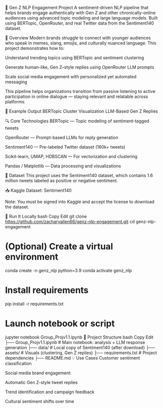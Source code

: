 💬 Gen Z NLP Engagement Project
A sentiment-driven NLP pipeline that helps brands engage authentically with Gen Z and other chronically-online audiences using advanced topic modeling and large language models. Built using BERTopic, OpenRouter, and real Twitter data from the Sentiment140 dataset.

🧠 Overview
Modern brands struggle to connect with younger audiences who speak in memes, slang, emojis, and culturally nuanced language. This project demonstrates how to:

Understand trending topics using BERTopic and sentiment clustering

Generate human-like, Gen Z–style replies using OpenRouter LLM prompts

Scale social media engagement with personalized yet automated messaging

This pipeline helps organizations transition from passive listening to active participation in online dialogue — staying relevant and relatable across platforms.

📸 Example Output
BERTopic Cluster Visualization	LLM-Based Gen Z Replies

🔍 Core Technologies
BERTopic — Topic modeling of sentiment-tagged tweets

OpenRouter — Prompt-based LLMs for reply generation

Sentiment140 — Pre-labeled Twitter dataset (160k+ tweets)

Scikit-learn, UMAP, HDBSCAN — For vectorization and clustering

Pandas / Matplotlib — Data processing and visualizations

🔗 Dataset
This project uses the Sentiment140 dataset, which contains 1.6 million tweets labeled as positive or negative sentiment.

📥 Kaggle Dataset: Sentiment140

Note: You must be signed into Kaggle and accept the license to download the dataset.

🚀 Run It Locally
bash
Copy
Edit
git clone https://github.com/zacharyallen66/genz-nlp-engagement.git
cd genz-nlp-engagement

# (Optional) Create a virtual environment
conda create -n genz_nlp python=3.9
conda activate genz_nlp

# Install requirements
pip install -r requirements.txt

# Launch notebook or script
jupyter notebook Group_Projv1.1.ipynb
📎 Project Structure
bash
Copy
Edit
├── Group_Projv1.1.ipynb           # Main notebook: analysis + LLM response generation
├── data/                          # Local copy of Sentiment140 (after download)
├── assets/                        # Visuals (clustering, Gen Z replies)
├── requirements.txt              # Project dependencies
├── README.md
💡 Use Cases
Customer sentiment classification

Social media brand engagement

Automatic Gen Z-style tweet replies

Trend identification and campaign feedback

Cultural sentiment shifts over time

